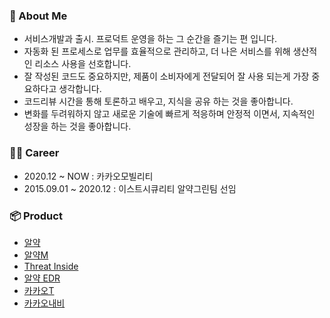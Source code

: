 ### 👦 About Me



- 서비스개발과 출시. 프로덕트 운영을 하는 그 순간을 즐기는 편 입니다.
- 자동화 된 프로세스로 업무를 효율적으로 관리하고, 더 나은 서비스를 위해 생산적인 리소스 사용을 선호합니다.
- 잘 작성된 코드도 중요하지만, 제품이 소비자에게 전달되어 잘 사용 되는게 가장 중요하다고 생각합니다.
- 코드리뷰 시간을 통해 토론하고 배우고, 지식을 공유 하는 것을 좋아합니다.
- 변화를 두려워하지 않고 새로운 기술에 빠르게 적응하며 안정적 이면서, 지속적인 성장을 하는 것을 좋아합니다.

### 👨‍💻 Career
- 2020.12 ~ NOW : 카카오모빌리티 
- 2015.09.01 ~ 2020.12 : 이스트시큐리티 알약그린팀 선임


### 📦 Product
- [알약](https://www.alyac.com)
- [알약M](https://www.estsecurity.com/public/product/alyacm)
- [Threat Inside](https://www.estsecurity.com/enterprise/product/threatinside)
- [알약 EDR](https://www.estsecurity.com/enterprise/product/alyac-edr)
- [카카오T](https://www.kakaomobility.com/contents/10) 
- [카카오내비](https://www.kakaomobility.com/contents/12)
